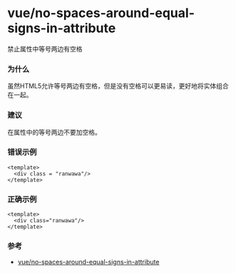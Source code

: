 # vue/no-spaces-around-equal-signs-in-attribute

禁止属性中等号两边有空格

### 为什么

虽然HTML5允许等号两边有空格，但是没有空格可以更易读，更好地将实体组合在一起。

### 建议

在属性中的等号两边不要加空格。

### 错误示例

```vue
<template>
  <div class = "ranwawa"/>
</template>
```

### 正确示例

```vue
<template>
  <div class="ranwawa"/>
</template>
```

### 参考

- [vue/no-spaces-around-equal-signs-in-attribute](https://eslint.vuejs.org/rules/no-spaces-around-equal-signs-in-attribute.html)